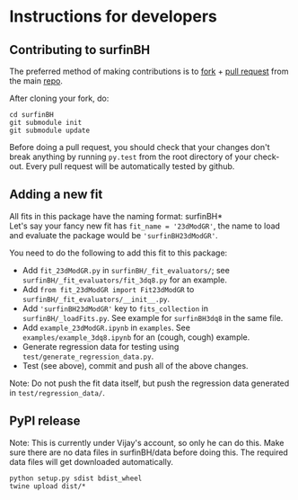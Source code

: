 # Instructions for developers

## Contributing to surfinBH

The preferred method of making contributions is to
[fork](https://help.github.com/articles/fork-a-repo/) + [pull
request](https://help.github.com/articles/about-pull-requests/) from the main
[repo](https://github.com/vijayvarma392/surfinBH).

After cloning your fork, do:
```shell
cd surfinBH
git submodule init
git submodule update
```

Before doing a pull request, you should check that your changes don't break
anything by running `py.test` from the root directory of your check-out. Every
pull request will be automatically tested by github.


## Adding a new fit
All fits in this package have the naming format: surfinBH* <br/> Let's say your
fancy new fit has `fit_name = '23dModGR'`, the name to load and evaluate the
package would be `'surfinBH23dModGR'`.

You need to do the following to add this fit to this package:
* Add `fit_23dModGR.py` in `surfinBH/_fit_evaluators/`; see
  `surfinBH/_fit_evaluators/fit_3dq8.py` for an example.
* Add `from fit_23dModGR import Fit23dModGR` to
  `surfinBH/_fit_evaluators/__init__.py`.
* Add `'surfinBH23dModGR'` key to `fits_collection` in `surfinBH/_loadFits.py`.
  See example for `surfinBH3dq8` in the same file.
* Add `example_23dModGR.ipynb` in `examples`. See `examples/example_3dq8.ipynb`
  for an (cough, cough) example.
* Generate regression data for testing using `test/generate_regression_data.py`.
* Test (see above), commit and push all of the above changes.

Note: Do not push the fit data itself, but push the regression data generated
in `test/regression_data/`.

## PyPI release
Note: This is currently under Vijay's account, so only he can do this.
Make sure there are no data files in surfinBH/data before doing this. The
required data files will get downloaded automatically.
```shell
python setup.py sdist bdist_wheel
twine upload dist/*
```
